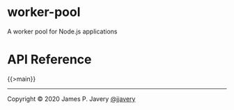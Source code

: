 # worker-pool

A worker pool for Node.js applications

# API Reference

{{>main}}

* * *

Copyright &copy; 2020 James P. Javery [@jjavery](https://github.com/jjavery)
